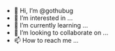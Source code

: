 - 👋 Hi, I’m @gothubug
- 👀 I’m interested in ...
- 🌱 I’m currently learning ...
- 💞️ I’m looking to collaborate on ...
- 📫 How to reach me ...

<!---
gothubug/gothubug is a ✨ special ✨ repository because its `README.md` (this file) appears on your GitHub profile.
You can click the Preview link to take a look at your changes.
--->
